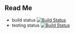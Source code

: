 ## Read Me
  * build status   [![Build Status](http://35.226.141.18:8080/buildStatus/icon?job=instavote%2Fworker-build)](http://35.226.141.18:8080/job/instavote/job/worker-build/)
  * testing status [![Build Status](http://35.226.141.18:8080/buildStatus/icon?job=instavote%2Fworker-testing)](http://35.226.141.18:8080/job/instavote/job/worker-testing/)
